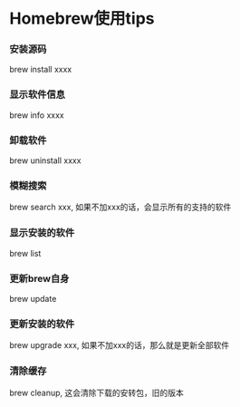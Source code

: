 # Homebrew使用tips

### 安装源码
brew install xxxx

### 显示软件信息
brew info xxxx

### 卸载软件
brew uninstall xxxx

### 模糊搜索
brew search xxx, 如果不加xxx的话，会显示所有的支持的软件

### 显示安装的软件
brew list

### 更新brew自身
brew update

### 更新安装的软件
brew upgrade xxx, 如果不加xxx的话，那么就是更新全部软件

### 清除缓存
brew cleanup, 这会清除下载的安转包，旧的版本